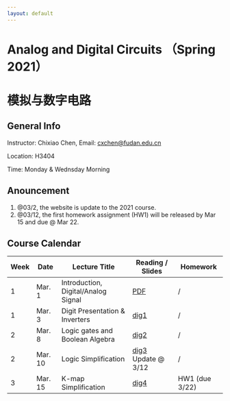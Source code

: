 ```yaml
---
layout: default
---
```


# Analog and Digital Circuits （Spring 2021）
# 模拟与数字电路

## General Info

Instructor: Chixiao Chen, 
Email: cxchen@fudan.edu.cn

Location: H3404

Time: Monday & Wednsday Morning


## Anouncement
1. @03/2, the website is update to the 2021 course.
2. @03/12, the first homework assignment (HW1) will be released by Mar 15 and due @ Mar 22.

## Course Calendar

 Week | Date | Lecture Title | Reading / Slides | Homework|
 ---- |  ---- |-----|-----|----|
1| Mar. 1 | Introduction, Digital/Analog Signal | [PDF](./cktlec01.pdf)  | / |
1| Mar. 3 | Digit Presentation & Inverters | [dig1](./cktlec02.pdf)  | / |
2| Mar. 8 | Logic gates and Boolean Algebra | [dig2](./cktlec03.pdf)  | / |
2| Mar. 10 | Logic Simplification | [dig3](./cktlec04.pdf) Update @ 3/12 | / |
3| Mar. 15 | K-map Simplification | [dig4](./cktlec05.pdf)  | HW1 (due 3/22) |
